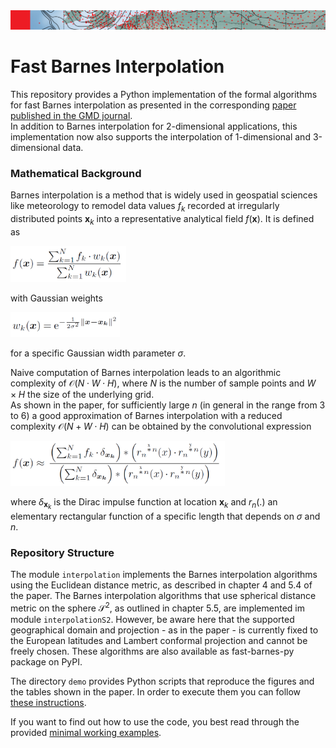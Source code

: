 <img src="doc/images/InterpolationStrip.png"/>

# Fast Barnes Interpolation
This repository provides a Python implementation of the formal algorithms for fast Barnes interpolation as presented in the corresponding [paper published in the GMD journal](https://gmd.copernicus.org/articles/16/1697/2023/gmd-16-1697-2023.pdf).  
In addition to Barnes interpolation for 2-dimensional applications, this implementation now also supports the interpolation of 1-dimensional and 3-dimensional data.

### Mathematical Background

Barnes interpolation is a method that is widely used in geospatial sciences like meteorology to remodel data values $f_k$ recorded at irregularly distributed points $\pmb{x}_k$ into a representative analytical field $f(\pmb{x})$.
It is defined as

<img src="doc\images\BarnesInterpolDef.png" width="185"/>

with Gaussian weights

<img src="doc\images\GaussianWeights.png" width="175"/>

for a specific Gaussian width parameter $\sigma$.

Naive computation of Barnes interpolation leads to an algorithmic complexity of $\mathcal{O}(N \cdot W \cdot H)$, where $N$ is the number of sample points and $W \times H$ the size of the underlying grid.  
As shown in the paper, for sufficiently large $n$ (in general in the range from 3 to 6) a good approximation of Barnes interpolation with a reduced complexity $\mathcal{O}(N + W \cdot H)$ can be obtained by the convolutional expression

<img src="doc\images\BarnesInterpolConvolExpr.png" width="343"/>

where $\delta_{\pmb{x}_k}$ is the Dirac impulse function at location $\pmb{x}_k$ and $r_n(.)$ an elementary rectangular function of a specific length that depends on $\sigma$ and $n$.

### Repository Structure

The module `interpolation` implements the Barnes interpolation algorithms using the Euclidean distance metric, as described in chapter 4 and 5.4 of the paper.
The Barnes interpolation algorithms that use spherical distance metric on the sphere $\mathcal{S}^2$, as outlined in chapter 5.5, are implemented im module `interpolationS2`.
However, be aware here that the supported geographical domain and projection - as in the paper - is currently fixed to the European latitudes and Lambert conformal projection and cannot be freely chosen.
These algorithms are also available as fast-barnes-py package on PyPI.

The directory `demo` provides Python scripts that reproduce the figures and the tables shown in the paper.
In order to execute them you can follow [these instructions](./doc/ReproduceResults_Doc.md).

If you want to find out how to use the code, you best read through the provided [minimal working examples](./doc/PyPI_Doc.md).

